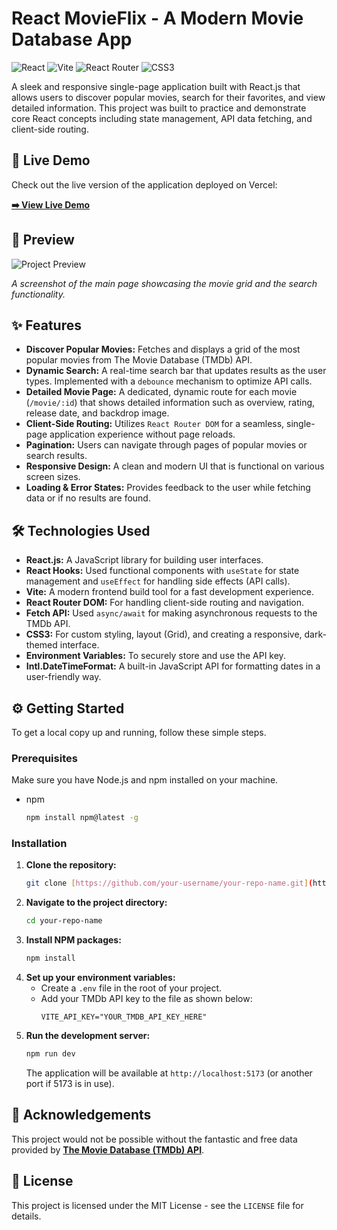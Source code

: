 # React MovieFlix - A Modern Movie Database App

![React](https://img.shields.io/badge/react-%2320232a.svg?style=for-the-badge&logo=react&logoColor=%2361DAFB)
![Vite](https://img.shields.io/badge/vite-%23646CFF.svg?style=for-the-badge&logo=vite&logoColor=white)
![React Router](https://img.shields.io/badge/React_Router-CA4245?style=for-the-badge&logo=react-router&logoColor=white)
![CSS3](https://img.shields.io/badge/css3-%231572B6.svg?style=for-the-badge&logo=css3&logoColor=white)

A sleek and responsive single-page application built with React.js that allows users to discover popular movies, search for their favorites, and view detailed information. This project was built to practice and demonstrate core React concepts including state management, API data fetching, and client-side routing.

## 🚀 Live Demo

Check out the live version of the application deployed on Vercel:

**[➡️ View Live Demo]([your-vercel-link-here])**

## 📸 Preview

![Project Preview]([your-preview-image-link-here])

*A screenshot of the main page showcasing the movie grid and the search functionality.*

## ✨ Features

- **Discover Popular Movies:** Fetches and displays a grid of the most popular movies from The Movie Database (TMDb) API.
- **Dynamic Search:** A real-time search bar that updates results as the user types. Implemented with a `debounce` mechanism to optimize API calls.
- **Detailed Movie Page:** A dedicated, dynamic route for each movie (`/movie/:id`) that shows detailed information such as overview, rating, release date, and backdrop image.
- **Client-Side Routing:** Utilizes `React Router DOM` for a seamless, single-page application experience without page reloads.
- **Pagination:** Users can navigate through pages of popular movies or search results.
- **Responsive Design:** A clean and modern UI that is functional on various screen sizes.
- **Loading & Error States:** Provides feedback to the user while fetching data or if no results are found.

## 🛠️ Technologies Used

- **React.js:** A JavaScript library for building user interfaces.
- **React Hooks:** Used functional components with `useState` for state management and `useEffect` for handling side effects (API calls).
- **Vite:** A modern frontend build tool for a fast development experience.
- **React Router DOM:** For handling client-side routing and navigation.
- **Fetch API:** Used `async/await` for making asynchronous requests to the TMDb API.
- **CSS3:** For custom styling, layout (Grid), and creating a responsive, dark-themed interface.
- **Environment Variables:** To securely store and use the API key.
- **Intl.DateTimeFormat:** A built-in JavaScript API for formatting dates in a user-friendly way.

## ⚙️ Getting Started

To get a local copy up and running, follow these simple steps.

### Prerequisites

Make sure you have Node.js and npm installed on your machine.
- npm
  ```sh
  npm install npm@latest -g
  ```

### Installation

1.  **Clone the repository:**
    ```sh
    git clone [https://github.com/your-username/your-repo-name.git](https://github.com/your-username/your-repo-name.git)
    ```
2.  **Navigate to the project directory:**
    ```sh
    cd your-repo-name
    ```
3.  **Install NPM packages:**
    ```sh
    npm install
    ```
4.  **Set up your environment variables:**
    - Create a `.env` file in the root of your project.
    - Add your TMDb API key to the file as shown below:
      ```
      VITE_API_KEY="YOUR_TMDB_API_KEY_HERE"
      ```
5.  **Run the development server:**
    ```sh
    npm run dev
    ```
    The application will be available at `http://localhost:5173` (or another port if 5173 is in use).

## 🙏 Acknowledgements

This project would not be possible without the fantastic and free data provided by **[The Movie Database (TMDb) API](https://www.themoviedb.org/)**.

## 📄 License

This project is licensed under the MIT License - see the `LICENSE` file for details.
